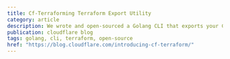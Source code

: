 ```yaml
---
title: Cf-Terraforming Terraform Export Utility
category: article
description: We wrote and open-sourced a Golang CLI that exports your Cloudflare resources into Terraform config and state files.
publication: cloudflare blog
tags: golang, cli, terraform, open-source
href: "https://blog.cloudflare.com/introducing-cf-terraform/"
---
```

